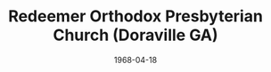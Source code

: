 ---
date: &id001 1968-04-18
end_date: null
location:
  address: 3930 Chamblee-Tucker Road
  city: Doraville
  state: GA
minister:
- end: 1973-01-01
  name: Elmer Dortzbach
  start: 1968-04-18
  type: Pastor
- end: 2009-01-01
  name: Thomas Champness
  start: 1974-01-01
  type: Pastor
- end: 2015-01-01
  name: S. Scott Willet
  start: 2009-01-01
  type: Pastor
ministers:
- Elmer Dortzbach
- Thomas Champness
- S. Scott Willet
name: Redeemer Orthodox Presbyterian Church
names:
- end: null
  name: Redeemer Orthodox Presbyterian Church
  start: 1968-04-18
origination_date: *id001
raw_data: "GA Doraville\nRedeemer Orthodox Presbyterian Church  (April 18, 1968\u2013\
  \ )\n3930 Chamblee-Tucker Road, Doraville\nPastors: Elmer Dortzbach, 1968\u2013\
  73\nThomas Champness, 1974\u20132009\nS. Scott Willet, 2009\u201315"
states:
- GA
status:
  active: true
  end_date: null
  reason: null
  received_from: null
  withdrawal_to: null
title: Redeemer Orthodox Presbyterian Church (Doraville GA)
year_established:
- 1968

---